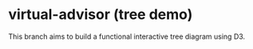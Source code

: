 # virtual-advisor (tree demo)

This branch aims to build a functional interactive tree diagram using D3.

